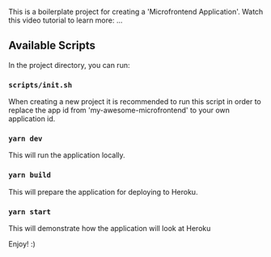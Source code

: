This is a boilerplate project for creating a 'Microfrontend Application'.
Watch this video tutorial to learn more:
...

## Available Scripts

In the project directory, you can run:

### `scripts/init.sh`

When creating a new project it is recommended to run this script in order to replace the app id from 'my-awesome-microfrontend' to your own application id.

### `yarn dev`

This will run the application locally.

### `yarn build`

This will prepare the application for deploying to Heroku.

### `yarn start`

This will demonstrate how the application will look at Heroku


Enjoy! :)
